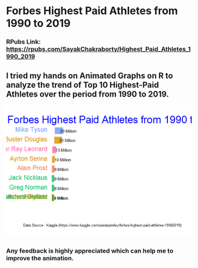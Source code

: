 # Forbes Highest Paid Athletes from 1990 to 2019

### RPubs Link: https://rpubs.com/SayakChakraborty/Highest_Paid_Athletes_1990_2019

## I tried my hands on Animated Graphs on R to analyze the trend of Top 10 Highest-Paid Athletes over the period from 1990 to 2019.

![](earnings_graph.gif)

### Any feedback is highly appreciated which can help me to improve the animation.
